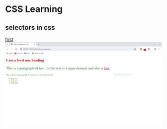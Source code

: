 # CSS Learning

## selectors in css

[first](./first-css-index.html)
![first](./images/first-css.PNG)
